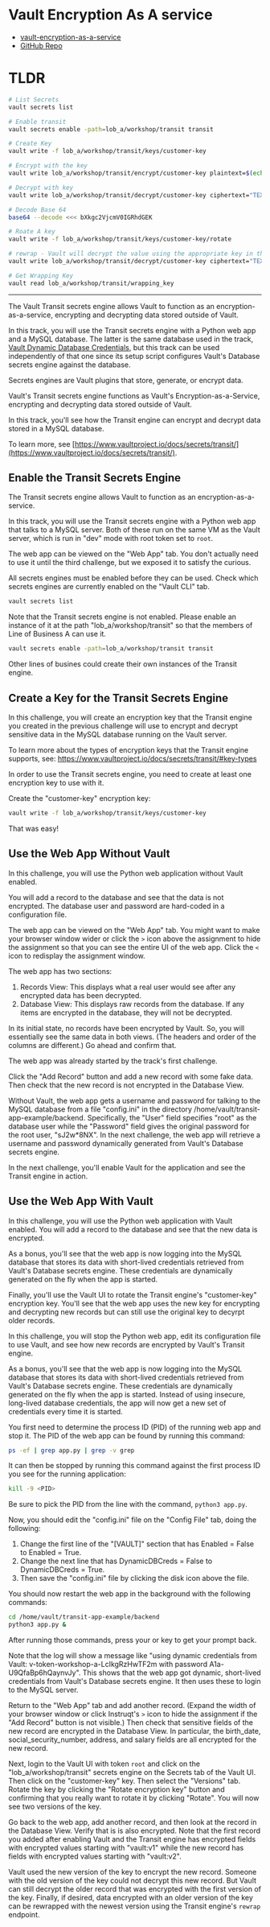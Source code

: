 # Vault Encryption As A service
* [vault-encryption-as-a-service](https://play.instruqt.com/hashicorp/tracks/vault-encryption-as-a-service)
* [GitHub Repo](https://github.com/hashicorp/field-workshops-vault)

# TLDR
```bash
# List Secrets
vault secrets list

# Enable transit
vault secrets enable -path=lob_a/workshop/transit transit

# Create Key
vault write -f lob_a/workshop/transit/keys/customer-key

# Encrypt with the key
vault write lob_a/workshop/transit/encrypt/customer-key plaintext=$(echo "my secret data" | base64)

# Decrypt with key
vault write lob_a/workshop/transit/decrypt/customer-key ciphertext="TEXT"

# Decode Base 64
base64 --decode <<< bXkgc2VjcmV0IGRhdGEK

# Roate A key
vault write -f lob_a/workshop/transit/keys/customer-key/rotate

# rewrap - Vault will decrypt the value using the appropriate key in the keyring and then encrypted the resulting plaintext with the newest key in the keyring
vault write lob_a/workshop/transit/decrypt/customer-key ciphertext="TEXT"

# Get Wrapping Key
vault read lob_a/workshop/transit/wrapping_key
```

---

The Vault Transit secrets engine allows Vault to function as an encryption-as-a-service, encrypting and decrypting data stored outside of Vault.

In this track, you will use the Transit secrets engine with a Python web app and a MySQL database. The latter is the same database used in the track, [Vault Dynamic Database Credentials](https://instruqt.com/hashicorp/tracks/vault-dynamic-database-credentials), but this track can be used independently of that one since its setup script configures Vault's Database secrets engine against the database.

Secrets engines are Vault plugins that store, generate, or encrypt data.

Vault's Transit secrets engine functions as Vault's Encryption-as-a-Service, encrypting and decrypting data stored outside of Vault.

In this track, you'll see how the Transit engine can encrypt and decrypt data stored in a MySQL database.

To learn more, see [https://www.vaultproject.io/docs/secrets/transit/](https://www.vaultproject.io/docs/secrets/transit/).

## Enable the Transit Secrets Engine
The Transit secrets engine allows Vault to function as an encryption-as-a-service.

In this track, you will use the Transit secrets engine with a Python web app that talks to a MySQL server. Both of these run on the same VM as the Vault server, which is run in "dev" mode with root token set to `root`.

The web app can be viewed on the "Web App" tab. You don't actually need to use it until the third challenge, but we exposed it to satisfy the curious.

All secrets engines must be enabled before they can be used. Check which secrets engines are currently enabled on the "Vault CLI" tab.
```bash
vault secrets list
```

Note that the Transit secrets engine is not enabled. Please enable an instance of it at the path "lob_a/workshop/transit" so that the members of Line of Business A can use it.
```bash
vault secrets enable -path=lob_a/workshop/transit transit
```

Other lines of busines could create their own instances of the Transit engine.

## Create a Key for the Transit Secrets Engine
In this challenge, you will create an encryption key that the Transit engine you created in the previous challenge will use to encrypt and decrypt sensitive data in the MySQL database running on the Vault server.

To learn more about the types of encryption keys that the Transit engine supports, see: https://www.vaultproject.io/docs/secrets/transit/#key-types

In order to use the Transit secrets engine, you need to create at least one encryption key to use with it.

Create the "customer-key" encryption key:
```bash
vault write -f lob_a/workshop/transit/keys/customer-key
```

That was easy!

## Use the Web App Without Vault
In this challenge, you will use the Python web application without Vault enabled.

You will add a record to the database and see that the data is not encrypted. The database user and password are hard-coded in a configuration file.

The web app can be viewed on the "Web App" tab. You might want to make your browser window wider or click the `>` icon above the assignment to hide the assignment so that you can see the entire UI of the web app. Click the `<` icon to redisplay the assignment window.

The web app has two sections:

1. Records View: This displays what a real user would see after any encrypted data has been decrypted.
2. Database View: This displays raw records from the database. If any items are encrypted in the database, they will not be decrypted.

In its initial state, no records have been encrypted by Vault. So, you will essentially see the same data in both views. (The headers and order of the columns are different.) Go ahead and confirm that.

The web app was already started by the track's first challenge.

Click the "Add Record" button and add a new record with some fake data. Then check that the new record is not encrypted in the Database View.

Without Vault, the web app gets a username and password for talking to the MySQL database from a file "config.ini" in the directory /home/vault/transit-app-example/backend. Specifically, the "User" field specifies "root" as the database user while the "Password" field gives the original password for the root user, "sJ2w*8NX". In the next challenge, the web app will retrieve a username and password dynamically generated from Vault's Database secrets engine.

In the next challenge, you'll enable Vault for the application and see the Transit engine in action.

## Use the Web App With Vault
In this challenge, you will use the Python web application with Vault enabled. You will add a record to the database and see that the new data is encrypted.

As a bonus, you'll see that the web app is now logging into the MySQL database that stores its data with short-lived credentials retrieved from Vault's Database secrets engine. These credentials are dynamically generated on the fly when the app is started.

Finally, you'll use the Vault UI to rotate the Transit engine's "customer-key" encryption key. You'll see that the web app uses the new key for encrypting and decrypting new records but can still use the original key to decyrpt older records.

In this challenge, you will stop the Python web app, edit its configuration file to use Vault, and see how new records are encrypted by Vault's Transit engine.

As a bonus, you'll see that the web app is now logging into the MySQL database that stores its data with short-lived credentials retrieved from Vault's Database secrets engine. These credentials are dynamically generated on the fly when the app is started. Instead of using insecure, long-lived database credentials, the app will now get a new set of credentials every time it is started.

You first need to determine the process ID (PID) of the running web app and stop it. The PID of the web app can be found by running this command:
```bash
ps -ef | grep app.py | grep -v grep
```

It can then be stopped by running this command against the first process ID you see for the running application:
```bash
kill -9 <PID>
```

Be sure to pick the PID from the line with the command, `python3 app.py`.

Now, you should edit the "config.ini" file on the "Config File" tab, doing the following:

1. Change the first line of the "[VAULT]" section that has Enabled = False to Enabled = True.
2. Change the next line that has DynamicDBCreds = False to DynamicDBCreds = True.
3. Then save the "config.ini" file by clicking the disk icon above the file.

You should now restart the web app in the background with the following commands:
```bash
cd /home/vault/transit-app-example/backend
python3 app.py &
```

After running those commands, press your <enter> or <return> key to get your prompt back.

Note that the log will show a message like "using dynamic credentials from Vault: v-token-workshop-a-LcIkgRzHwTF2m with password A1a-U9QfaBp6hQaynvJy". This shows that the web app got dynamic, short-lived credentials from Vault's Database secrets engine. It then uses these to login to the MySQL server.

Return to the "Web App" tab and add another record. (Expand the width of your browser window or click Instruqt's `>` icon to hide the assignment if the "Add Record" button is not visible.) Then check that sensitive fields of the new record are encrypted in the Database View. In particular, the birth_date, social_security_number, address, and salary fields are all encrypted for the new record.

Next, login to the Vault UI with token `root` and click on the "lob_a/workshop/transit" secrets engine on the Secrets tab of the Vault UI. Then click on the "customer-key" key. Then select the "Versions" tab. Rotate the key by clicking the "Rotate encryption key" button and confirming that you really want to rotate it by clicking "Rotate". You will now see two versions of the key.

Go back to the web app, add another record, and then look at the record in the Database View. Verify that is is also encrypted. Note that the first record you added after enabling Vault and the Transit engine has encrypted fields with encrypted values starting with "vault:v1" while the new record has fields with encrypted values starting with "vault:v2".

Vault used the new version of the key to encrypt the new record. Someone with the old version of the key could not decrypt this new record. But Vault can still decrypt the older record that was encrypted with the first version of the key. Finally, if desired, data encrypted with an older version of the key can be rewrapped with the newest version using the Transit engine's `rewrap` endpoint.